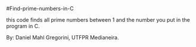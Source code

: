 #Find-prime-numbers-in-C

this code finds all prime numbers between 1 and the number you put in the program in C.

By: Daniel Mahl Gregorini, UTFPR Medianeira.

